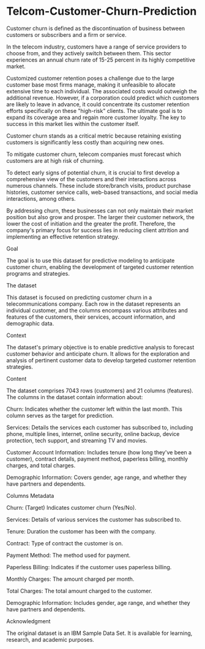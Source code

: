 # Telcom-Customer-Churn-Prediction

Customer churn is defined as the discontinuation of business between customers or subscribers and a firm or service.

In the telecom industry, customers have a range of service providers to choose from, and they actively switch between them. This sector experiences an annual churn rate of 15-25 percent in its highly competitive market.

Customized customer retention poses a challenge due to the large customer base most firms manage, making it unfeasible to allocate extensive time to each individual. The associated costs would outweigh the additional revenue. However, if a corporation could predict which customers are likely to leave in advance, it could concentrate its customer retention efforts specifically on these "high-risk" clients. The ultimate goal is to expand its coverage area and regain more customer loyalty. The key to success in this market lies within the customer itself.

Customer churn stands as a critical metric because retaining existing customers is significantly less costly than acquiring new ones.

To mitigate customer churn, telecom companies must forecast which customers are at high risk of churning.

To detect early signs of potential churn, it is crucial to first develop a comprehensive view of the customers and their interactions across numerous channels. These include store/branch visits, product purchase histories, customer service calls, web-based transactions, and social media interactions, among others.

By addressing churn, these businesses can not only maintain their market position but also grow and prosper. The larger their customer network, the lower the cost of initiation and the greater the profit. Therefore, the company's primary focus for success lies in reducing client attrition and implementing an effective retention strategy.

Goal

The goal is to use this dataset for predictive modeling to anticipate customer churn, enabling the development of targeted customer retention programs and strategies.

The dataset

This dataset is focused on predicting customer churn in a telecommunications company. Each row in the dataset represents an individual customer, and the columns encompass various attributes and features of the customers, their services, account information, and demographic data.

Context

The dataset's primary objective is to enable predictive analysis to forecast customer behavior and anticipate churn. It allows for the exploration and analysis of pertinent customer data to develop targeted customer retention strategies.

Content

The dataset comprises 7043 rows (customers) and 21 columns (features). The columns in the dataset contain information about:

Churn: Indicates whether the customer left within the last month. This column serves as the target for prediction.

Services: Details the services each customer has subscribed to, including phone, multiple lines, internet, online security, online backup, device protection, tech support, and streaming TV and movies.

Customer Account Information: Includes tenure (how long they've been a customer), contract details, payment method, paperless billing, monthly charges, and total charges.

Demographic Information: Covers gender, age range, and whether they have partners and dependents.

Columns Metadata

Churn: (Target) Indicates customer churn (Yes/No).

Services: Details of various services the customer has subscribed to.

Tenure: Duration the customer has been with the company.

Contract: Type of contract the customer is on.

Payment Method: The method used for payment.

Paperless Billing: Indicates if the customer uses paperless billing.

Monthly Charges: The amount charged per month.

Total Charges: The total amount charged to the customer.

Demographic Information: Includes gender, age range, and whether they have partners and dependents.

Acknowledgment

The original dataset is an IBM Sample Data Set. It is available for learning, research, and academic purposes.
